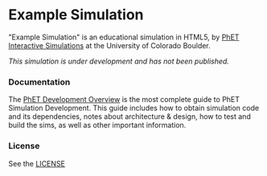 Example Simulation
================

"Example Simulation" is an educational simulation in HTML5, by <a href="http://phet.colorado.edu/" target="_blank">PhET Interactive Simulations</a>
at the University of Colorado Boulder.

*This simulation is under development and has not been published.*

### Documentation
The <a href="http://bit.ly/phet-html5-development-overview" target="_blank">PhET Development Overview</a> is the most complete guide to PhET Simulation
Development. This guide includes how to obtain simulation code and its dependencies, notes about architecture & design, how to test and build
the sims, as well as other important information.

### License
See the <a href="https://github.com/phetsims/example-sim/blob/master/LICENSE" target="_blank">LICENSE</a>
